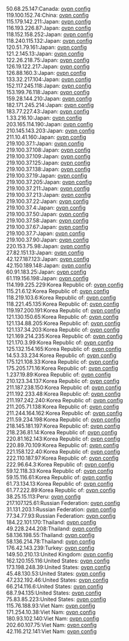 50.68.25.147:Canada: [ovpn config](vpn/50_68_25_147.ovpn)  
119.100.152.74:China: [ovpn config](vpn/119_100_152_74.ovpn)  
115.179.142.211:Japan: [ovpn config](vpn/115_179_142_211.ovpn)  
116.193.226.87:Japan: [ovpn config](vpn/116_193_226_87.ovpn)  
118.152.158.252:Japan: [ovpn config](vpn/118_152_158_252.ovpn)  
118.240.115.132:Japan: [ovpn config](vpn/118_240_115_132.ovpn)  
120.51.79.161:Japan: [ovpn config](vpn/120_51_79_161.ovpn)  
121.2.145.13:Japan: [ovpn config](vpn/121_2_145_13.ovpn)  
122.26.218.75:Japan: [ovpn config](vpn/122_26_218_75.ovpn)  
126.19.122.217:Japan: [ovpn config](vpn/126_19_122_217.ovpn)  
126.88.160.3:Japan: [ovpn config](vpn/126_88_160_3.ovpn)  
133.32.217.104:Japan: [ovpn config](vpn/133_32_217_104.ovpn)  
152.117.245.118:Japan: [ovpn config](vpn/152_117_245_118.ovpn)  
153.199.76.118:Japan: [ovpn config](vpn/153_199_76_118.ovpn)  
159.28.144.210:Japan: [ovpn config](vpn/159_28_144_210.ovpn)  
182.171.245.214:Japan: [ovpn config](vpn/182_171_245_214.ovpn)  
183.77.227.43:Japan: [ovpn config](vpn/183_77_227_43.ovpn)  
1.33.216.10:Japan: [ovpn config](vpn/1_33_216_10.ovpn)  
203.165.114.190:Japan: [ovpn config](vpn/203_165_114_190.ovpn)  
210.145.143.203:Japan: [ovpn config](vpn/210_145_143_203.ovpn)  
211.10.41.160:Japan: [ovpn config](vpn/211_10_41_160.ovpn)  
219.100.37.1:Japan: [ovpn config](vpn/219_100_37_1.ovpn)  
219.100.37.108:Japan: [ovpn config](vpn/219_100_37_108.ovpn)  
219.100.37.109:Japan: [ovpn config](vpn/219_100_37_109.ovpn)  
219.100.37.125:Japan: [ovpn config](vpn/219_100_37_125.ovpn)  
219.100.37.138:Japan: [ovpn config](vpn/219_100_37_138.ovpn)  
219.100.37.19:Japan: [ovpn config](vpn/219_100_37_19.ovpn)  
219.100.37.205:Japan: [ovpn config](vpn/219_100_37_205.ovpn)  
219.100.37.211:Japan: [ovpn config](vpn/219_100_37_211.ovpn)  
219.100.37.213:Japan: [ovpn config](vpn/219_100_37_213.ovpn)  
219.100.37.22:Japan: [ovpn config](vpn/219_100_37_22.ovpn)  
219.100.37.4:Japan: [ovpn config](vpn/219_100_37_4.ovpn)  
219.100.37.50:Japan: [ovpn config](vpn/219_100_37_50.ovpn)  
219.100.37.58:Japan: [ovpn config](vpn/219_100_37_58.ovpn)  
219.100.37.67:Japan: [ovpn config](vpn/219_100_37_67.ovpn)  
219.100.37.7:Japan: [ovpn config](vpn/219_100_37_7.ovpn)  
219.100.37.90:Japan: [ovpn config](vpn/219_100_37_90.ovpn)  
220.153.75.98:Japan: [ovpn config](vpn/220_153_75_98.ovpn)  
27.82.151.13:Japan: [ovpn config](vpn/27_82_151_13.ovpn)  
42.127.187.123:Japan: [ovpn config](vpn/42_127_187_123.ovpn)  
42.150.189.148:Japan: [ovpn config](vpn/42_150_189_148.ovpn)  
60.91.183.25:Japan: [ovpn config](vpn/60_91_183_25.ovpn)  
61.119.156.198:Japan: [ovpn config](vpn/61_119_156_198.ovpn)  
114.199.225.229:Korea Republic of: [ovpn config](vpn/114_199_225_229.ovpn)  
115.21.6.12:Korea Republic of: [ovpn config](vpn/115_21_6_12.ovpn)  
118.219.103.6:Korea Republic of: [ovpn config](vpn/118_219_103_6.ovpn)  
118.221.45.135:Korea Republic of: [ovpn config](vpn/118_221_45_135.ovpn)  
119.197.200.191:Korea Republic of: [ovpn config](vpn/119_197_200_191.ovpn)  
121.130.150.65:Korea Republic of: [ovpn config](vpn/121_130_150_65.ovpn)  
121.134.88.205:Korea Republic of: [ovpn config](vpn/121_134_88_205.ovpn)  
121.137.34.203:Korea Republic of: [ovpn config](vpn/121_137_34_203.ovpn)  
121.169.214.235:Korea Republic of: [ovpn config](vpn/121_169_214_235.ovpn)  
121.170.3.99:Korea Republic of: [ovpn config](vpn/121_170_3_99.ovpn)  
125.132.154.165:Korea Republic of: [ovpn config](vpn/125_132_154_165.ovpn)  
14.53.33.234:Korea Republic of: [ovpn config](vpn/14_53_33_234.ovpn)  
175.121.108.33:Korea Republic of: [ovpn config](vpn/175_121_108_33.ovpn)  
175.205.171.16:Korea Republic of: [ovpn config](vpn/175_205_171_16.ovpn)  
1.237.19.89:Korea Republic of: [ovpn config](vpn/1_237_19_89.ovpn)  
210.123.34.137:Korea Republic of: [ovpn config](vpn/210_123_34_137.ovpn)  
211.187.238.150:Korea Republic of: [ovpn config](vpn/211_187_238_150.ovpn)  
211.192.233.48:Korea Republic of: [ovpn config](vpn/211_192_233_48.ovpn)  
211.197.242.240:Korea Republic of: [ovpn config](vpn/211_197_242_240.ovpn)  
211.205.71.138:Korea Republic of: [ovpn config](vpn/211_205_71_138.ovpn)  
211.244.164.162:Korea Republic of: [ovpn config](vpn/211_244_164_162.ovpn)  
211.59.234.198:Korea Republic of: [ovpn config](vpn/211_59_234_198.ovpn)  
218.145.181.197:Korea Republic of: [ovpn config](vpn/218_145_181_197.ovpn)  
218.236.81.14:Korea Republic of: [ovpn config](vpn/218_236_81_14.ovpn)  
220.81.162.143:Korea Republic of: [ovpn config](vpn/220_81_162_143.ovpn)  
220.89.70.109:Korea Republic of: [ovpn config](vpn/220_89_70_109.ovpn)  
221.158.122.40:Korea Republic of: [ovpn config](vpn/221_158_122_40.ovpn)  
222.110.187.97:Korea Republic of: [ovpn config](vpn/222_110_187_97.ovpn)  
222.96.64.3:Korea Republic of: [ovpn config](vpn/222_96_64_3.ovpn)  
59.12.118.33:Korea Republic of: [ovpn config](vpn/59_12_118_33.ovpn)  
59.15.116.61:Korea Republic of: [ovpn config](vpn/59_15_116_61.ovpn)  
61.73.134.13:Korea Republic of: [ovpn config](vpn/61_73_134_13.ovpn)  
61.77.222.89:Korea Republic of: [ovpn config](vpn/61_77_222_89.ovpn)  
38.25.15.113:Peru: [ovpn config](vpn/38_25_15_113.ovpn)  
217.107.125.61:Russian Federation: [ovpn config](vpn/217_107_125_61.ovpn)  
31.131.203.1:Russian Federation: [ovpn config](vpn/31_131_203_1.ovpn)  
77.34.77.93:Russian Federation: [ovpn config](vpn/77_34_77_93.ovpn)  
184.22.101.170:Thailand: [ovpn config](vpn/184_22_101_170.ovpn)  
49.228.244.208:Thailand: [ovpn config](vpn/49_228_244_208.ovpn)  
58.136.198.55:Thailand: [ovpn config](vpn/58_136_198_55.ovpn)  
58.136.214.78:Thailand: [ovpn config](vpn/58_136_214_78.ovpn)  
176.42.143.239:Turkey: [ovpn config](vpn/176_42_143_239.ovpn)  
149.50.210.13:United Kingdom: [ovpn config](vpn/149_50_210_13.ovpn)  
162.120.155.116:United States: [ovpn config](vpn/162_120_155_116.ovpn)  
173.198.248.39:United States: [ovpn config](vpn/173_198_248_39.ovpn)  
45.48.130.53:United States: [ovpn config](vpn/45_48_130_53.ovpn)  
47.232.192.46:United States: [ovpn config](vpn/47_232_192_46.ovpn)  
66.214.116.6:United States: [ovpn config](vpn/66_214_116_6.ovpn)  
68.7.94.135:United States: [ovpn config](vpn/68_7_94_135.ovpn)  
75.83.85.223:United States: [ovpn config](vpn/75_83_85_223.ovpn)  
115.76.188.93:Viet Nam: [ovpn config](vpn/115_76_188_93.ovpn)  
171.254.10.38:Viet Nam: [ovpn config](vpn/171_254_10_38.ovpn)  
180.93.102.140:Viet Nam: [ovpn config](vpn/180_93_102_140.ovpn)  
202.60.107.75:Viet Nam: [ovpn config](vpn/202_60_107_75.ovpn)  
42.116.212.141:Viet Nam: [ovpn config](vpn/42_116_212_141.ovpn)  
